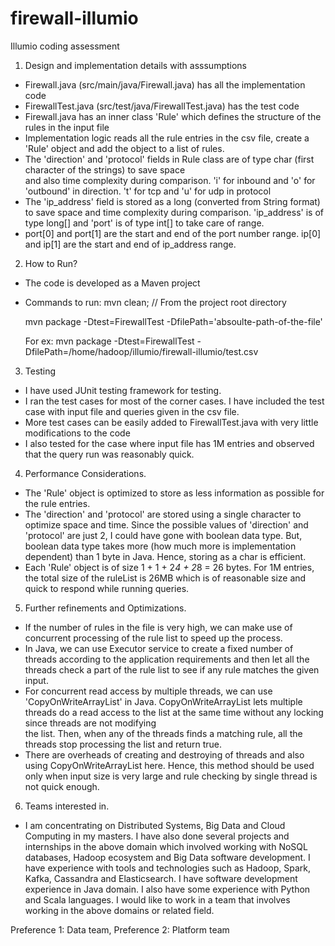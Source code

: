 # firewall-illumio
Illumio coding assessment

1) Design and implementation details with asssumptions
  - Firewall.java (src/main/java/Firewall.java) has all the implementation code
  - FirewallTest.java (src/test/java/FirewallTest.java) has the test code
  - Firewall.java has an inner class 'Rule' which defines the structure of the rules in the input file
  - Implementation logic reads all the rule entries in the csv file, create a 'Rule' object and add the object
    to a list of rules.
  - The 'direction' and 'protocol' fields in Rule class are of type char (first character of the strings) to save space      
    and also time complexity during comparison.
    'i' for inbound and 'o' for 'outbound' in direction. 't' for tcp and 'u' for udp in protocol
  - The 'ip_address' field is stored as a long (converted from String format) to save space and time complexity during 
    comparison. 'ip_address' is of type long[] and 'port' is of type int[] to take care of range.
  - port[0] and port[1] are the start and end of the port number range. ip[0] and ip[1] are the start and end of 
    ip_address range.


2) How to Run?
  - The code is developed as a Maven project
  - Commands to run:
    mvn clean;        //  From the project root directory
    
    mvn package -Dtest=FirewallTest -DfilePath='absoulte-path-of-the-file'
    
    For ex:
    mvn package -Dtest=FirewallTest -DfilePath=/home/hadoop/illumio/firewall-illumio/test.csv

3) Testing
  - I have used JUnit testing framework for testing.
  - I ran the test cases for most of the corner cases. I have included the test case with input file and queries given in 
    the csv file. 
  - More test cases can be easily added to FirewallTest.java with very little modifications to the code
  - I also tested for the case where input file has 1M entries and observed that the query run was reasonably quick.


4) Performance Considerations.
  - The 'Rule' object is optimized to store as less information as possible for the rule entries.
  - The 'direction' and 'protocol' are stored using a single character to optimize space and time. Since the possible 
    values of 'direction' and 'protocol' are just 2, I could have gone with boolean data type. But, boolean data type 
    takes more (how much more is implementation dependent) than 1 byte in Java. Hence, storing as a char is efficient.
  - Each 'Rule' object is of size 1 + 1 + 2*4 + 2*8 = 26 bytes. For 1M entries, the total size of the ruleList is 26MB 
    which is of reasonable size and quick to respond while running queries.
    

5) Further refinements and Optimizations.
  - If the number of rules in the file is very high, we can make use of concurrent processing of the rule list to speed 
    up the process. 
  - In Java, we can use Executor service to create a fixed number of threads according to the application requirements 
    and then let all the threads check a part of the rule list to see if any rule matches the given input. 
  - For concurrent read access by multiple threads, we can use 'CopyOnWriteArrayList' in Java. CopyOnWriteArrayList lets
    multiple threads do a read access to the list at the same time without any locking since threads are not modifying  
    the list. Then, when any of the threads finds a matching rule, all the threads stop processing the list and return 
    true.
  - There are overheads of creating and destroying of threads and also using CopyOnWriteArrayList here. Hence, this 
    method should be used only when input size is very large and rule checking by single thread is not quick enough.

6) Teams interested in.
  - I am concentrating on Distributed Systems, Big Data and Cloud Computing in my masters. I have also done several 
    projects and internships in the above domain which involved working with NoSQL databases, Hadoop ecosystem and Big 
    Data software development. I have experience with tools and technologies such as Hadoop, Spark, Kafka, Cassandra and 
    Elasticsearch. I have software development experience in Java domain. I also have some experience with Python and 
    Scala languages. I would like to work in a team that involves working in the above domains or related field. 

  Preference 1: Data team,
  Preference 2: Platform team
